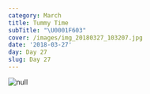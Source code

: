 ```yaml
---
category: March
title: Tummy Time
subTitle: "\U0001F603"
cover: /images/img_20180327_103207.jpg
date: '2018-03-27'
day: Day 27
slug: Day 27
---
```

![null](/images/img_20180327_103207.jpg)

